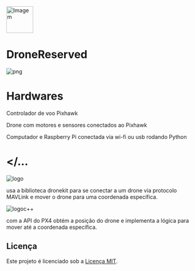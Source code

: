 <img src="https://github.com/user-attachments/assets/3827b09c-b50e-416d-8ae0-fb8c5db0bc8f" alt="Imagem" width="70" />

# DroneReserved

![png](https://github.com/user-attachments/assets/70e3dfe9-f6fc-4a73-b10b-81bdff21cb40)

# Hardwares

Controlador de voo Pixhawk

Drone com motores e sensores conectados ao Pixhawk

Computador e Raspberry Pi conectada via wi-fi ou usb rodando Python

# </...

![logo](https://github.com/user-attachments/assets/ad302d80-d6f6-44ef-8cee-899dd9cbfecd)

usa a biblioteca dronekit para se conectar a um drone via protocolo MAVLink e mover o drone para uma coordenada específica.


![logoc++](https://github.com/user-attachments/assets/a312de35-94a2-4189-892a-66f871113bb5)

com a API do PX4 obtém a posição do drone e implementa a lógica para mover até a coordenada específica.


## Licença

Este projeto é licenciado sob a [Licença MIT](LICENSE).

